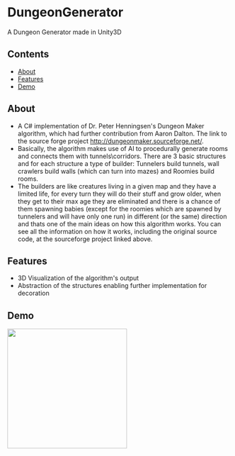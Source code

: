 # DungeonGenerator
A Dungeon Generator made in Unity3D

## Contents

- [About](#about)
- [Features](#features)
- [Demo](#demo)

## About
- A C# implementation of Dr. Peter Henningsen's Dungeon Maker algorithm, which had further contribution from Aaron Dalton. The link
to the source forge project http://dungeonmaker.sourceforge.net/. 
- Basically, the algorithm makes use of AI to procedurally generate rooms and connects them with tunnels\corridors. There are 3 basic
structures and for each structure a type of builder: Tunnelers build tunnels, wall crawlers build walls (which can turn into mazes)
and Roomies build rooms. 
- The builders are like creatures living in a given map and they have a limited life, for every turn they will do their stuff and grow older, when
they get to their max age they are eliminated and there is a chance of them spawning babies (except for the roomies which are spawned by tunnelers
and will have only one run) in different (or the same) direction and thats one of the main ideas on how this algorithm works. 
You can see all the information on how it works, including the original source code, at the sourceforge project linked above.

## Features
- 3D Visualization of the algorithm's output
- Abstraction of the structures enabling further implementation for decoration
          
## Demo
 <img src="https://github.com/ArielOliveira/DungeonGenerator/blob/master/demo/dungeon.png" width="270" height="270">

